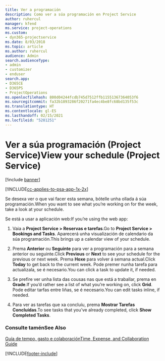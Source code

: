 ```yaml
---
title: Ver a programación
description: Como ver a súa programación en Project Service
author: ruhercul
manager: kfend
ms.service: project-operations
ms.custom:
- dyn365-projectservice
ms.date: 8/03/2018
ms.topic: article
ms.author: ruhercul
audience: Admin
search.audienceType:
- admin
- customizer
- enduser
search.app:
- D365CE
- D365PS
- ProjectOperations
ms.openlocfilehash: 800d04244fcdb745d7512ffb11551367364053f6
ms.sourcegitcommit: fa32b1893286f20271fa4ec4be8fc68bd135f53c
ms.translationtype: HT
ms.contentlocale: gl-ES
ms.lasthandoff: 02/15/2021
ms.locfileid: "5281251"
---
```

# <a name="view-your-schedule-project-service"></a><span data-ttu-id="a2ae1-103">Ver a súa programación (Project Service)</span><span class="sxs-lookup"><span data-stu-id="a2ae1-103">View your schedule (Project Service)</span></span>

[!include [banner](../includes/psa-now-project-operations.md)]

[!INCLUDE[cc-applies-to-psa-app-1x-2x](../includes/cc-applies-to-psa-app-1x-2x.md)]

<span data-ttu-id="a2ae1-104">Se desexa ver o que vai facer esta semana, bótelle unha ollada á súa programación.</span><span class="sxs-lookup"><span data-stu-id="a2ae1-104">When you want to see what you’re working on for the week, take a look at your schedule.</span></span>  
  
 <span data-ttu-id="a2ae1-105">Se está a usar a aplicación web:</span><span class="sxs-lookup"><span data-stu-id="a2ae1-105">If you’re using the web app:</span></span>  
  
1.  <span data-ttu-id="a2ae1-106">Vaia a **Project Service > Reservas e tarefas**.</span><span class="sxs-lookup"><span data-stu-id="a2ae1-106">Go to **Project Service > Bookings and Tasks**.</span></span> <span data-ttu-id="a2ae1-107">Aparecerá unha visualización de calendario da súa programación.</span><span class="sxs-lookup"><span data-stu-id="a2ae1-107">This brings up a calendar view of your schedule.</span></span>  
  
2.  <span data-ttu-id="a2ae1-108">Prema **Anterior** ou **Seguinte** para ver a programación para a semana anterior ou seguinte.</span><span class="sxs-lookup"><span data-stu-id="a2ae1-108">Click **Previous** or **Next** to see your schedule for the previous or next week.</span></span> <span data-ttu-id="a2ae1-109">Prema **Hoxe** para volver á semana actual.</span><span class="sxs-lookup"><span data-stu-id="a2ae1-109">Click **Today** to get back to the current week.</span></span> <span data-ttu-id="a2ae1-110">Pode premer nunha tarefa para actualizala, se é necesario.</span><span class="sxs-lookup"><span data-stu-id="a2ae1-110">You can click a task to update it, if needed.</span></span>  
  
3.  <span data-ttu-id="a2ae1-111">Se prefire ver unha lista das cousas nas que está a traballar, prema en **Grade**.</span><span class="sxs-lookup"><span data-stu-id="a2ae1-111">If you’d rather see a list of what you’re working on, click **Grid**.</span></span> <span data-ttu-id="a2ae1-112">Pode editar tarfas entre liñas, se é necesario.</span><span class="sxs-lookup"><span data-stu-id="a2ae1-112">You can edit tasks inline, if needed.</span></span>  
  
4.  <span data-ttu-id="a2ae1-113">Para ver as tarefas que xa concluíu, prema **Mostrar Tarefas Concluídas**.</span><span class="sxs-lookup"><span data-stu-id="a2ae1-113">To see tasks that you’ve already completed, click **Show Completed Tasks**.</span></span>  
  
### <a name="see-also"></a><span data-ttu-id="a2ae1-114">Consulte tamén</span><span class="sxs-lookup"><span data-stu-id="a2ae1-114">See Also</span></span>  
 [<span data-ttu-id="a2ae1-115">Guía de tempo, gasto e colaboración</span><span class="sxs-lookup"><span data-stu-id="a2ae1-115">Time, Expense, and Collaboration Guide</span></span>](../psa/time-expense-collaboration-guide.md)


[!INCLUDE[footer-include](../includes/footer-banner.md)]